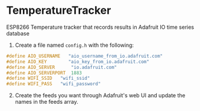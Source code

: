 # TemperatureTracker
ESP8266 Temperature tracker that records results in Adafruit IO time series database

1. Create a file named `config.h` with the following:
```c
#define AIO_USERNAME   "aio_username_from_io.adafruit.com"
#define AIO_KEY        "aio_key_from_io.adafruit.com"
#define AIO_SERVER      "io.adafruit.com"
#define AIO_SERVERPORT  1883
#define WIFI_SSID   "wifi_ssid"
#define WIFI_PASS   "wifi_password"
```
2. Create the feeds you want through Adafruit's web UI and update the names in the feeds array. 
